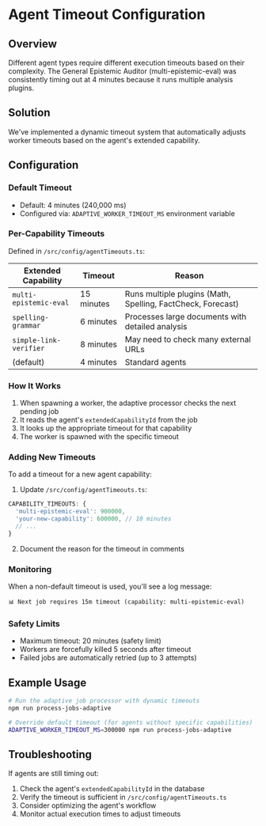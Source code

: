 # Agent Timeout Configuration

## Overview
Different agent types require different execution timeouts based on their complexity. The General Epistemic Auditor (multi-epistemic-eval) was consistently timing out at 4 minutes because it runs multiple analysis plugins.

## Solution
We've implemented a dynamic timeout system that automatically adjusts worker timeouts based on the agent's extended capability.

## Configuration

### Default Timeout
- Default: 4 minutes (240,000 ms)
- Configured via: `ADAPTIVE_WORKER_TIMEOUT_MS` environment variable

### Per-Capability Timeouts
Defined in `/src/config/agentTimeouts.ts`:

| Extended Capability | Timeout | Reason |
|-------------------|---------|---------|
| `multi-epistemic-eval` | 15 minutes | Runs multiple plugins (Math, Spelling, FactCheck, Forecast) |
| `spelling-grammar` | 6 minutes | Processes large documents with detailed analysis |
| `simple-link-verifier` | 8 minutes | May need to check many external URLs |
| (default) | 4 minutes | Standard agents |

### How It Works
1. When spawning a worker, the adaptive processor checks the next pending job
2. It reads the agent's `extendedCapabilityId` from the job
3. It looks up the appropriate timeout for that capability
4. The worker is spawned with the specific timeout

### Adding New Timeouts
To add a timeout for a new agent capability:

1. Update `/src/config/agentTimeouts.ts`:
```typescript
CAPABILITY_TIMEOUTS: {
  'multi-epistemic-eval': 900000,
  'your-new-capability': 600000, // 10 minutes
  // ...
}
```

2. Document the reason for the timeout in comments

### Monitoring
When a non-default timeout is used, you'll see a log message:
```
📊 Next job requires 15m timeout (capability: multi-epistemic-eval)
```

### Safety Limits
- Maximum timeout: 20 minutes (safety limit)
- Workers are forcefully killed 5 seconds after timeout
- Failed jobs are automatically retried (up to 3 attempts)

## Example Usage
```bash
# Run the adaptive job processor with dynamic timeouts
npm run process-jobs-adaptive

# Override default timeout (for agents without specific capabilities)
ADAPTIVE_WORKER_TIMEOUT_MS=300000 npm run process-jobs-adaptive
```

## Troubleshooting
If agents are still timing out:
1. Check the agent's `extendedCapabilityId` in the database
2. Verify the timeout is sufficient in `/src/config/agentTimeouts.ts`
3. Consider optimizing the agent's workflow
4. Monitor actual execution times to adjust timeouts